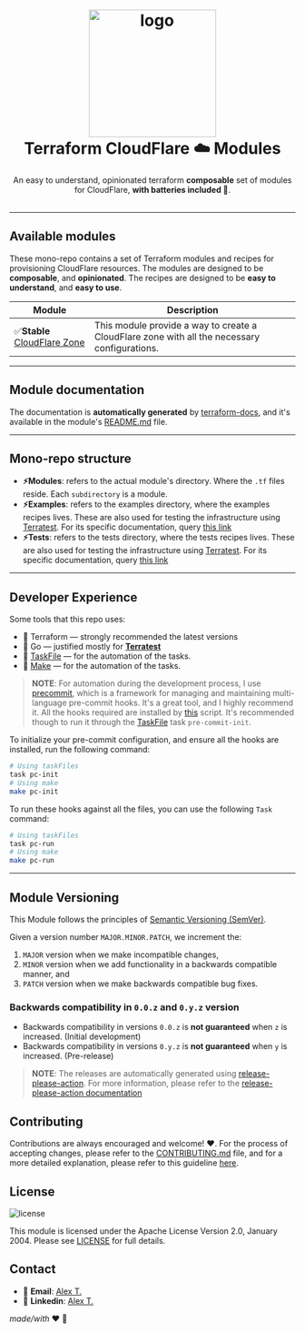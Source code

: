 <h1 align="center">
  <img alt="logo" src="https://forum.huawei.com/enterprise/en/data/attachment/forum/202204/21/120858nak5g1epkzwq5gcs.png" width="224px"/><br/>
  Terraform CloudFlare ☁️ Modules
</h1>
<p align="center">An easy to understand, opinionated terraform <b>composable</b> set of modules for CloudFlare, <b> with batteries included 🔋</b>.<br/><br/>

---

## Available modules

These mono-repo contains a set of Terraform modules and recipes for provisioning CloudFlare resources. The modules are designed to be **composable**, and **opinionated**. The recipes are designed to be **easy to understand**, and **easy to use**.

| Module                                                   | Description                                                                                  |
|----------------------------------------------------------|----------------------------------------------------------------------------------------------|
| ✅**Stable** [CloudFlare Zone](./modules/cloudflare-zone) | This module provide a way to create a CloudFlare zone with all the necessary configurations. |

---


## Module documentation

The documentation is **automatically generated** by [terraform-docs](https://terraform-docs.io), and it's available in the module's [README.md](modules/default/README.md) file.

---

## Mono-repo structure


* **⚡️Modules**: refers to the actual module's directory. Where the `.tf` files reside. Each `subdirectory` is a module.
* **⚡️Examples**: refers to the examples directory, where the examples recipes lives. These are also used for testing the infrastructure using [Terratest](https://terratest.gruntwork.io/). For its specific documentation, query [this link](examples/README.md)
* **⚡️Tests**: refers to the tests directory, where the tests recipes lives. These are also used for testing the infrastructure using [Terratest](https://terratest.gruntwork.io/). For its specific documentation, query [this link](tests/README.md)


---

## Developer Experience

Some tools that this repo uses:

* 🧰 Terraform — strongly recommended the latest versions
* 🧰 Go — justified mostly for **[Terratest](https://terratest.gruntwork.io/)**
* 🧰 [TaskFile](https://taskfile.dev/#/) — for the automation of the tasks.
* 🧰 [Make](https://www.gnu.org/software/make/) — for the automation of the tasks.

>**NOTE**: For automation during the development process, I use [precommit](https://pre-commit.com/), which is a framework for managing and maintaining multi-language pre-commit hooks. It's a great tool, and I highly recommend it. All the hooks required are installed by [this](./DevEx/scripts/hooks/install-pre-commit-hooks-deps.sh) script. It's recommended though to run it through the [TaskFile](./TaskFile.yml) task `pre-commit-init`.

To initialize your pre-commit configuration, and ensure all the hooks are installed, run the following command:

```bash
# Using taskFiles
task pc-init
# Using make
make pc-init
```

To run these hooks against all the files, you can use the following `Task` command:

```bash
# Using taskFiles
task pc-run
# Using make
make pc-run
```

---

## Module Versioning

This Module follows the principles of [Semantic Versioning (SemVer)].

Given a version number `MAJOR.MINOR.PATCH`, we increment the:

1. `MAJOR` version when we make incompatible changes,
2. `MINOR` version when we add functionality in a backwards compatible manner, and
3. `PATCH` version when we make backwards compatible bug fixes.

### Backwards compatibility in `0.0.z` and `0.y.z` version

* Backwards compatibility in versions `0.0.z` is **not guaranteed** when `z` is increased. (Initial development)
* Backwards compatibility in versions `0.y.z` is **not guaranteed** when `y` is increased. (Pre-release)

>**NOTE**: The releases are automatically generated using [release-please-action](https://github.com/google-github-actions/release-please-action). For more information, please refer to the [release-please-action documentation](https://github.com/google-github-actions/release-please-action)

## Contributing

Contributions are always encouraged and welcome! ❤️. For the process of accepting changes, please refer to the [CONTRIBUTING.md](./CONTRIBUTING.md) file, and for a more detailed explanation, please refer to this guideline [here](docs/contribution_guidelines.md).

## License

![license][badge-license]

This module is licensed under the Apache License Version 2.0, January 2004.
Please see [LICENSE] for full details.

## Contact

* 📧 **Email**: [Alex T.](mailto:alex@ideaup.cl)
* 🧳 **Linkedin**: [Alex T.](https://www.linkedin.com/in/alextorresruiz/)

_made/with_ ❤️  🤟


<!-- References -->
[LICENSE]: ./LICENSE
[badge-license]: https://img.shields.io/badge/license-Apache%202.0-brightgreen.svg
[Semantic Versioning (SemVer)]: https://semver.org/
